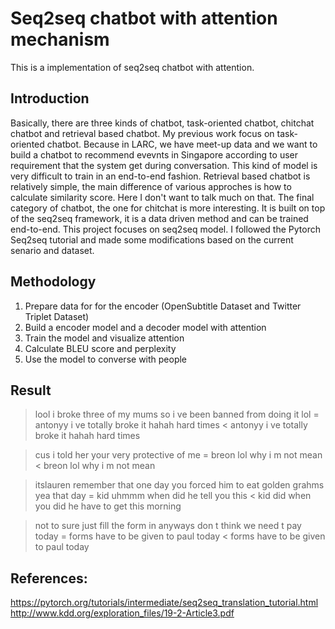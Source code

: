 # Seq2seq chatbot with attention mechanism

This is a implementation of seq2seq chatbot with attention.

## Introduction

Basically, there are three kinds of chatbot, task-oriented chatbot, chitchat chatbot and retrieval based chatbot. My previous work focus on 
task-oriented chatbot. Because in LARC, we have meet-up data and we want to build a chatbot to recommend evevnts in Singapore according to 
user requirement that the system get during conversation. This kind of model is very difficult to train in an end-to-end fashion. 
Retrieval based chatbot is relatively simple, the main difference of various approches is how to calculate similarity score. 
Here I don't want to talk much on that. The final category of chatbot, the one for chitchat is more interesting. 
It is built on top of the seq2seq framework, it is a data driven method and can be trained end-to-end. This project focuses on seq2seq model. 
I followed the Pytorch Seq2seq tutorial and made some modifications based on the current senario and dataset.
 

## Methodology

1. Prepare data for for the encoder (OpenSubtitle Dataset and Twitter Triplet Dataset)
2. Build a encoder model and a decoder model with attention
3. Train the model and visualize attention 
4. Calculate BLEU score and perplexity
5. Use the model to converse with people

## Result
> lool i broke three of my mums so i ve been banned from doing it lol
= antonyy i ve totally broke it hahah hard times
< antonyy i ve totally broke it hahah hard times

> cus i told her your very protective of me
= breon lol why i m not mean
< breon lol why i m not mean

> itslauren remember that one day you forced him to eat golden grahms yea that day
= kid uhmmm when did he tell you this
< kid did when you did he have to get this morning

> not to sure just fill the form in anyways don t think we need t pay today
= forms have to be given to paul today
< forms have to be given to paul today

## References:
https://pytorch.org/tutorials/intermediate/seq2seq_translation_tutorial.html </br>
http://www.kdd.org/exploration_files/19-2-Article3.pdf </br>
